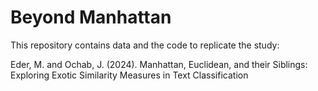 # Beyond Manhattan

This repository contains data and the code to replicate the study:

Eder, M. and Ochab, J. (2024). Manhattan, Euclidean, and their Siblings: Exploring Exotic Similarity Measures in Text Classification


